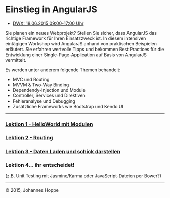 # Einstieg in AngularJS

* [DWX: 18.06.2015 09:00-17:00 Uhr][1]

Sie planen ein neues Webprojekt? Stellen Sie sicher, dass AngularJS das richtige Framework für Ihren Einsatzzweck ist. In diesem intensiven eintägigen Workshop wird AngularJS anhand von praktischen Beispielen erläutert. Sie erfahren wertvolle Tipps und bekommen Best Practices für die Entwicklung einer Single-Page-Application auf Basis von AngularJS vermittelt.

Es werden unter anderem folgende Themen behandelt:
- MVC und Routing
- MVVM & Two-Way Binding
- Dependendy-Injection und Module
- Controller, Services und Direktiven
- Fehleranalyse und Debugging
- Zusätzliche Frameworks wie Bootstrap und Kendo UI


[1]: http://www.developer-week.de/Programm/Veranstaltung/(event)/18986

<hr>

### [Lektion 1 - HelloWorld mit Modulen](Dokumentation/Lektion1_HelloWorld.md)

### [Lektion 2 - Routing](Dokumentation/Lektion2_Routing.md)

### [Lektion 3 - Daten Laden und schick darstellen](Dokumentation/Lektion3_DatenLaden.md)

### Lektion 4... ihr entscheidet!
(z.B. Unit Testing mit Jasmine/Karma oder JavaScript-Dateien per Bower?)

<hr>

&copy; 2015, Johannes Hoppe